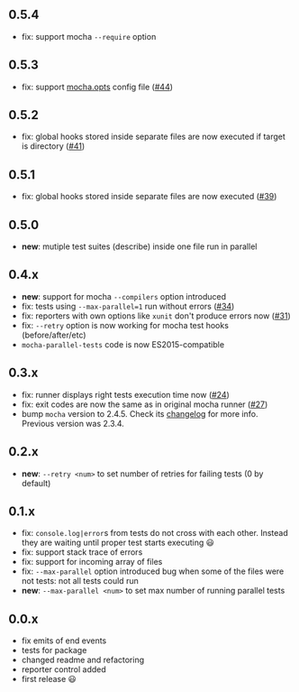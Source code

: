 ## 0.5.4

 * fix: support mocha `--require` option

## 0.5.3

 * fix: support [mocha.opts](https://mochajs.org/#mochaopts) config file ([#44](https://github.com/mmotkina/mocha-parallel-tests/issues/44))

## 0.5.2

 * fix: global hooks stored inside separate files are now executed if target is directory ([#41](https://github.com/mmotkina/mocha-parallel-tests/issues/41))

## 0.5.1

 * fix: global hooks stored inside separate files are now executed ([#39](https://github.com/mmotkina/mocha-parallel-tests/issues/39))

## 0.5.0

 * **new**: mutiple test suites (describe) inside one file run in parallel

## 0.4.x

 * **new**: support for mocha `--compilers` option introduced
 * fix: tests using `--max-parallel=1` run without errors ([#34](https://github.com/mmotkina/mocha-parallel-tests/issues/34))
 * fix: reporters with own options like `xunit` don't produce errors now ([#31](https://github.com/mmotkina/mocha-parallel-tests/issues/31))
 * fix: `--retry` option is now working for mocha test hooks (before/after/etc)
 * `mocha-parallel-tests` code is now ES2015-compatible

## 0.3.x

 * fix: runner displays right tests execution time now ([#24](https://github.com/mmotkina/mocha-parallel-tests/issues/24))
 * fix: exit codes are now the same as in original mocha runner ([#27](https://github.com/mmotkina/mocha-parallel-tests/issues/27))
 * bump `mocha` version to 2.4.5. Check its [changelog](https://github.com/mochajs/mocha/blob/master/CHANGELOG.md) for more info. Previous version was 2.3.4.

## 0.2.x

 * **new**: `--retry <num>` to set number of retries for failing tests (0 by default)

## 0.1.x

 * fix: `console.log|error`s from tests do not cross with each other. Instead they are waiting until proper test starts executing :smiley:
 * fix: support stack trace of errors
 * fix: support for incoming array of files
 * fix: `--max-parallel` option introduced bug when some of the files were not tests: not all tests could run
 * **new**: `--max-parallel <num>` to set max number of running parallel tests

## 0.0.x

 * fix emits of end events
 * tests for package
 * changed readme and refactoring
 * reporter control added
 * first release :smiley:
